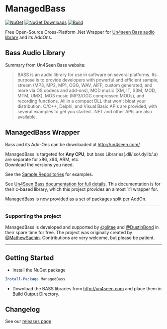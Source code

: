 # ManagedBass
[![NuGet](https://img.shields.io/nuget/v/ManagedBass.svg)](https://www.nuget.org/packages/ManagedBass/) [![NuGet Downloads](https://img.shields.io/nuget/dt/ManagedBass.svg)](https://www.nuget.org/packages/ManagedBass/) [![Build](https://github.com/ManagedBass/ManagedBass/actions/workflows/build-test.yml/badge.svg)](https://github.com/ManagedBass/ManagedBass/actions/workflows/build-test.yml)

Free Open-Source Cross-Platform .Net Wrapper for [Un4seen Bass audio library](https://www.un4seen.com)   and its AddOns.

## Bass Audio Library
Summary from Un4Seen Bass website:
> BASS is an audio library for use in software on several platforms. Its purpose is to provide developers with powerful and efficient sample, stream (MP3, MP2, MP1, OGG, WAV, AIFF, custom generated, and more via OS codecs and add-ons), MOD music (XM, IT, S3M, MOD, MTM, UMX), MO3 music (MP3/OGG compressed MODs), and recording functions. All in a compact DLL that won't bloat your distribution.
> C/C++, Delphi, and Visual Basic APIs are provided, with several examples to get you started. .NET and other APIs are also available.

## ManagedBass Wrapper
Bass and its Add-Ons can be downloaded at http://un4seen.com/    

ManagedBass is targeted for **Any CPU**, but bass Libraries(.dll/.so/.dylib/.a) are separate for x86, x64, ARM, etc.  
Download the versions you need.

See the [Sample Repositories](https://github.com/ManagedBass) for examples.

See [Un4Seen Bass documentation for full details](https://www.un4seen.com/doc/). This documentation is for their c-based library, which this project provides an almost 1:1 wrapper for.  

ManagedBass is now provided as a set of packages split per AddOn.

----
### Supporting the project

ManagedBass is developed and supported by [@olitee](https://github.com/olitee) and [@DustinBond](https://github.com/DustinBond) in their spare time for free. The project was originally created by [@MathewSachin](https://github.com/MathewSachin). Contributions are very welcome, but please be patient.

----

## Getting Started

* Install the NuGet package
```powershell
Install-Package ManagedBass
```

* Download the BASS libraries from http://un4seen.com and place them in Build Output Directory.

## Changelog
See our [releases page](https://github.com/ManagedBass/ManagedBass/releases)

## 
